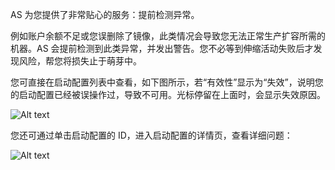 AS 为您提供了非常贴心的服务：提前检测异常。

例如账户余额不足或您误删除了镜像，此类情况会导致您无法正常生产扩容所需的机器。AS 会提前检测到此类异常，并发出警告。您不必等到伸缩活动失败后才发现风险，帮您将损失止于萌芽中。

您可直接在启动配置列表中查看，如下图所示，若“有效性”显示为“失效”，说明您的启动配置已经被误操作过，导致不可用。光标停留在上面时，会显示失效原因。

![Alt text](https://mc.qcloudimg.com/static/img/ff0e2c390e81b0ee11492bae642824ec/1.jpg)


您还可通过单击启动配置的 ID，进入启动配置的详情页，查看详细问题：

![Alt text](https://mc.qcloudimg.com/static/img/6f5a31f63fafbc4d7a18966c4ad95c08/2.jpg)

